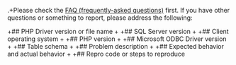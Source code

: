 .+Please check the [FAQ (frequently-asked questions)](https://github.com/Microsoft/msphpsql/wiki/FAQ) first. If you have other questions or something to report, please address the following:

 +## PHP Driver version or file name
 +
 +## SQL Server version
 +
 +## Client operating system
 +
 +## PHP version
 +
 +## Microsoft ODBC Driver version
 +
 +## Table schema
 +
 +## Problem description
 +
 +## Expected behavior and actual behavior
 +
 +## Repro code or steps to reproduce
 